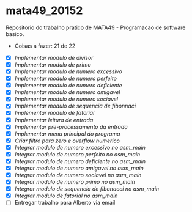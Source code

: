 # mata49_20152

Repositorio do trabalho pratico de MATA49 - Programacao de software basico.

- Coisas a fazer: 21 de 22
- [X] _Implementar modulo de divisor_
- [X] _Implementar modulo de primo_
- [X] _Implementar modulo de numero excessivo_
- [X] _Implementar modulo de numero perfeito_
- [X] _Implementar modulo de numero deficiente_
- [X] _Implementar modulo de numero amigavel_
- [X] _Implementar modulo de numero sociavel_
- [X] _Implementar modulo de sequencia de fibonnaci_
- [X] _Implementar modulo de fatorial_
- [X] _Implementar leitura de entrada_
- [X] _Implementar pre-processamento da entrada_
- [X] _Implementar menu principal do programa_
- [X] _Criar filtro para zero e overflow numerico_
- [X] _Integrar modulo de numero excessivo no asm_main_
- [X] _Integrar modulo de numero perfeito no asm_main_
- [X] _Integrar modulo de numero deficiente no asm_main_
- [X] _Integrar modulo de numero amigavel no asm_main_
- [X] _Integrar modulo de numero sociavel no asm_main_
- [X] _Integrar modulo de numero primo no asm_main_
- [X] _Integrar modulo de sequencia de fibonacci no asm_main_
- [X] _Integrar modulo de fatorial no asm_main_
- [ ] Entregar trabalho para Alberto via email
